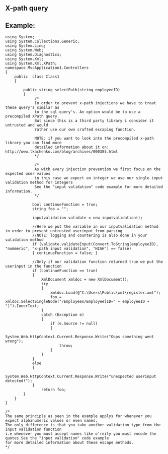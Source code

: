 X-path query
-------

## Example:

	using System;
	using System.Collections.Generic;
	using System.Linq;
	using System.Web;
	using System.Diagnostics;
	using System.Xml;
	using System.Xml.XPath;
	namespace MvcApplication1.Controllers
	{
		public  class Class1
		{

			public string selectPath(string employeeID)
			{
				 /*
				 In order to prevent x-path injections we have to treat these query's similar as 
				 to the sql query's. An option would be to use a precompiled XPath query.
				 But since this is a third party library i consider it untrusted and would
				 rather use our own crafted escaping function.
			 
				 NOTE: if you want to look into the precompiled x-path library you can find more
				 detailed information about it on: http://www.tkachenko.com/blog/archives/000385.html
				 */

				 /*
				 As with every injection prevention we first focus on the expected user values
				 in this case we expect an integer we use our single input validation method for integers
				 See the "input validation" code example for more detailed information.
				 */

				bool continueFunction = true;
				string foo = "";

				inputvalidation validate = new inputvalidation();

				//Here we put the variable in our inputvalidation method in order to prevent untrusted userinput from parsing
				//NOTE: logging and countering is also done in your validation method
				if (validate.validateInput(Convert.ToString(employeeID), "nummeric", "x-path input validation", "HIGH") == false) 
				{ continueFunction = false; }

				//Only if our validation function returned true we put the userinput in the function
				if (continueFunction == true)
				{
					XmlDocument xmldoc = new XmlDocument();
					try
					{
						xmldoc.Load(@"C:\Users\Public\xml\register.xml");
						foo = xmldoc.SelectSingleNode("/Employees/Employee[ID=" + employeeID + "]").InnerText;
					}
					catch (Exception e)
					{
						if (e.Source != null)
						{
							System.Web.HttpContext.Current.Response.Write("Oops something went wrong");
							throw;
						}
					}
				}
				else
				{
					System.Web.HttpContext.Current.Response.Write("unexpected userinput detected!");
				}
					return foo;
			}
		}
	}

	/* 
	The same principle as seen in the example applys for whenever you expect alphanumeric values or even names. 
	The only difference is that you take another validation type from the input validation function 
	i.e whenever you must accept names like o'reily you must encode the quotes.See the "input validation" code example
	for more detailed information about these escape methods.
	*/